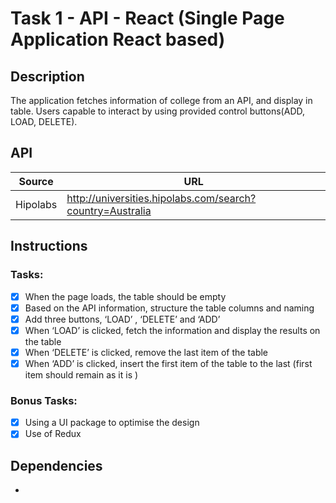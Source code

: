 # Task 1 - API - React (Single Page Application React based)
## Description
The application fetches information of college from an API, and display in table.
Users capable to interact by using provided control buttons(ADD, LOAD, DELETE).
## API 
|Source|URL|
|---|---|
|Hipolabs|http://universities.hipolabs.com/search?country=Australia|
## Instructions
### Tasks:
- [x] When the page loads, the table should be empty
- [x] Based on the API information, structure the table columns and naming
- [x] Add three buttons, ‘LOAD’ , ‘DELETE’ and ‘ADD’
- [x] When ‘LOAD’ is clicked, fetch the information and display the results on the table
- [x] When ‘DELETE’ is clicked, remove the last item of the table
- [x] When ‘ADD’ is clicked, insert the first item of the table to the last (first item
should remain as it is )
### Bonus Tasks:
- [x] Using a UI package to optimise the design
- [x] Use of Redux
## Dependencies
- 